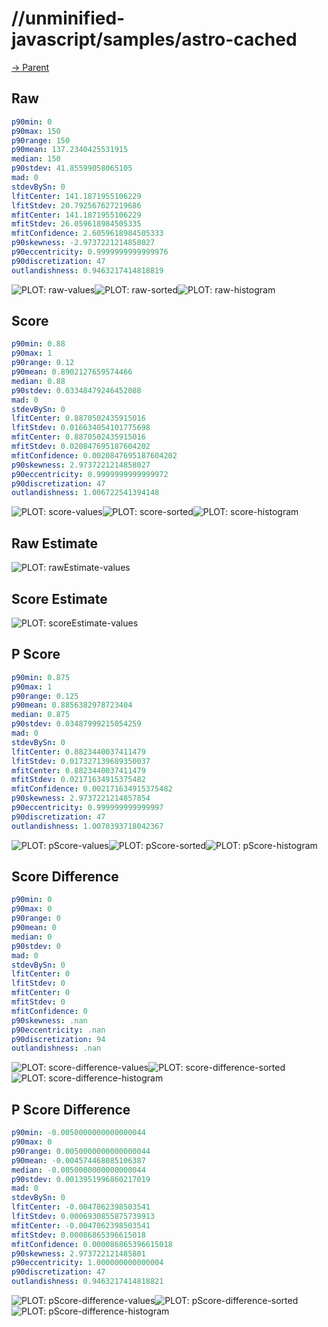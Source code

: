 
# //unminified-javascript/samples/astro-cached

[→ Parent](../..)


## Raw


```yaml
p90min: 0
p90max: 150
p90range: 150
p90mean: 137.2340425531915
median: 150
p90stdev: 41.85599058065105
mad: 0
stdevBySn: 0
lfitCenter: 141.1871955106229
lfitStdev: 20.792567627219686
mfitCenter: 141.1871955106229
mfitStdev: 26.059618984505335
mfitConfidence: 2.6059618984505333
p90skewness: -2.9737221214858027
p90eccentricity: 0.9999999999999976
p90discretization: 47
outlandishness: 0.9463217414818819

```

![PLOT: raw-values](./raw/values.svg)![PLOT: raw-sorted](./raw/sorted.svg)![PLOT: raw-histogram](./raw/histogram.svg)
## Score


```yaml
p90min: 0.88
p90max: 1
p90range: 0.12
p90mean: 0.8902127659574466
median: 0.88
p90stdev: 0.03348479246452088
mad: 0
stdevBySn: 0
lfitCenter: 0.8870502435915016
lfitStdev: 0.016634054101775698
mfitCenter: 0.8870502435915016
mfitStdev: 0.020847695187604202
mfitConfidence: 0.0020847695187604202
p90skewness: 2.9737221214858027
p90eccentricity: 0.9999999999999972
p90discretization: 47
outlandishness: 1.006722541394148

```

![PLOT: score-values](./score/values.svg)![PLOT: score-sorted](./score/sorted.svg)![PLOT: score-histogram](./score/histogram.svg)
## Raw Estimate

![PLOT: rawEstimate-values](./rawEstimate/values.svg)
## Score Estimate

![PLOT: scoreEstimate-values](./scoreEstimate/values.svg)
## P Score


```yaml
p90min: 0.875
p90max: 1
p90range: 0.125
p90mean: 0.8856382978723404
median: 0.875
p90stdev: 0.03487999215054259
mad: 0
stdevBySn: 0
lfitCenter: 0.8823440037411479
lfitStdev: 0.017327139689350037
mfitCenter: 0.8823440037411479
mfitStdev: 0.02171634915375482
mfitConfidence: 0.002171634915375482
p90skewness: 2.9737221214857854
p90eccentricity: 0.999999999999997
p90discretization: 47
outlandishness: 1.0070393718042367

```

![PLOT: pScore-values](./pScore/values.svg)![PLOT: pScore-sorted](./pScore/sorted.svg)![PLOT: pScore-histogram](./pScore/histogram.svg)
## Score Difference


```yaml
p90min: 0
p90max: 0
p90range: 0
p90mean: 0
median: 0
p90stdev: 0
mad: 0
stdevBySn: 0
lfitCenter: 0
lfitStdev: 0
mfitCenter: 0
mfitStdev: 0
mfitConfidence: 0
p90skewness: .nan
p90eccentricity: .nan
p90discretization: 94
outlandishness: .nan

```

![PLOT: score-difference-values](./score-difference/values.svg)![PLOT: score-difference-sorted](./score-difference/sorted.svg)![PLOT: score-difference-histogram](./score-difference/histogram.svg)
## P Score Difference


```yaml
p90min: -0.0050000000000000044
p90max: 0
p90range: 0.0050000000000000044
p90mean: -0.004574468085106387
median: -0.0050000000000000044
p90stdev: 0.0013951996860217019
mad: 0
stdevBySn: 0
lfitCenter: -0.0047062398503541
lfitStdev: 0.0006930855875739913
mfitCenter: -0.0047062398503541
mfitStdev: 0.00086865396615018
mfitConfidence: 0.000086865396615018
p90skewness: 2.973722121485801
p90eccentricity: 1.000000000000004
p90discretization: 47
outlandishness: 0.9463217414818821

```

![PLOT: pScore-difference-values](./pScore-difference/values.svg)![PLOT: pScore-difference-sorted](./pScore-difference/sorted.svg)![PLOT: pScore-difference-histogram](./pScore-difference/histogram.svg)